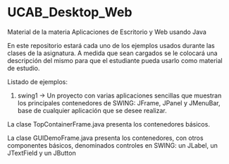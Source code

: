 # UCAB_Desktop_Web
Material de la materia Aplicaciones de Escritorio y Web usando Java

En este repositorio estará cada uno de los ejemplos usados durante las clases de la asignatura. A medida que sean cargados se le colocará una descripción del mismo para que el estudiante pueda usarlo como material de estudio.

Listado de ejemplos:

1. swing1 -> Un proyecto con varias aplicaciones sencillas que muestran los principales contenedores de SWING: JFrame, JPanel y JMenuBar, base de cualquier aplicación que se desee realizar.

  La clase TopContainerFrame.java presenta los contenedores básicos.
  
  La clase GUIDemoFrame.java presenta los contenedores, con otros componentes básicos, denominados controles en SWING: un JLabel, un     JTextField y un JButton 
